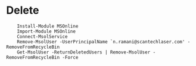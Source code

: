 # Delete

        Install-Module MSOnline
        Import-Module MSOnline
        Connect-MsolService
        Remove-MsolUser -UserPrincipalName `n.ramani@scantechlaser.com' -RemoveFromRecycleBin
        Get-MsolUser -ReturnDeletedUsers | Remove-MsolUser -RemoveFromRecycleBin -Force